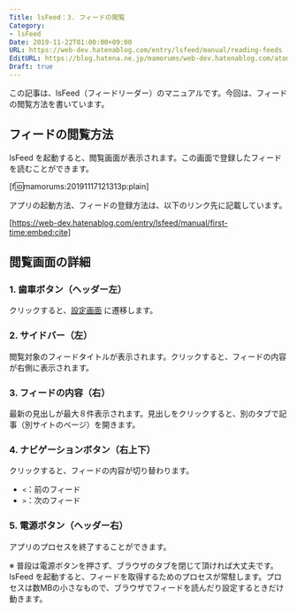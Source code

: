 ```yaml
---
Title: lsFeed：3. フィードの閲覧
Category:
- lsFeed
Date: 2019-11-22T01:00:00+09:00
URL: https://web-dev.hatenablog.com/entry/lsfeed/manual/reading-feeds
EditURL: https://blog.hatena.ne.jp/mamorums/web-dev.hatenablog.com/atom/entry/26006613467116690
Draft: true
---
```


この記事は、lsFeed（フィードリーダー）のマニュアルです。今回は、フィードの閲覧方法を書いています。


## フィードの閲覧方法
lsFeed を起動すると、閲覧画面が表示されます。この画面で登録したフィードを読むことができます。

[f:id:mamorums:20191117121313p:plain]

アプリの起動方法、フィードの登録方法は、以下のリンク先に記載しています。

[https://web-dev.hatenablog.com/entry/lsfeed/manual/first-time:embed:cite]


## 閲覧画面の詳細
### 1. 歯車ボタン（ヘッダー左）
クリックすると、[設定画面](/entry/lsfeed/manual/setting-feeds) に遷移します。

### 2. サイドバー（左）
閲覧対象のフィードタイトルが表示されます。クリックすると、フィードの内容が右側に表示されます。

### 3. フィードの内容（右）
最新の見出しが最大８件表示されます。見出しをクリックすると、別のタブで記事（別サイトのページ）を開きます。

### 4. ナビゲーションボタン（右上下）
クリックすると、フィードの内容が切り替わります。

- `<`：前のフィード
- `>`：次のフィード

### 5. 電源ボタン（ヘッダー右）
アプリのプロセスを終了することができます。

※ 普段は電源ボタンを押さず、ブラウザのタブを閉じて頂ければ大丈夫です。lsFeed を起動すると、フィードを取得するためのプロセスが常駐します。プロセスは数MBの小さなもので、ブラウザでフィードを読んだり設定するときだけ動きます。

